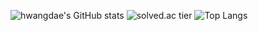 ![hwangdae's GitHub stats](https://github-readme-stats.vercel.app/api?username=kimhwangdae&show_icons=true&theme=dark)<tr>
![solved.ac tier](http://mazassumnida.wtf/api/generate_badge?boj=khd206)
![Top Langs](https://github-readme-stats.vercel.app/api/top-langs/?username=kimhwangdae&theme=dark&layout=compact)
<!---
kimhwangdae/kimhwangdae is a ✨ special ✨ repository because its `README.md` (this file) appears on your GitHub profile.
You can click the Preview link to take a look at your changes.
--->
